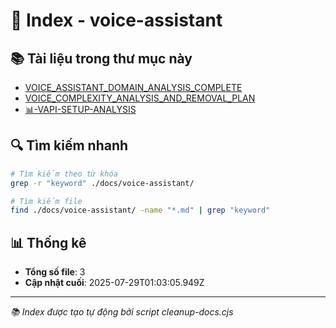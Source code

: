 # 📁 Index - voice-assistant

## 📚 Tài liệu trong thư mục này

- [VOICE_ASSISTANT_DOMAIN_ANALYSIS_COMPLETE](./VOICE_ASSISTANT_DOMAIN_ANALYSIS_COMPLETE.md)
- [VOICE_COMPLEXITY_ANALYSIS_AND_REMOVAL_PLAN](./VOICE_COMPLEXITY_ANALYSIS_AND_REMOVAL_PLAN.md)
- [📊-VAPI-SETUP-ANALYSIS](./📊-VAPI-SETUP-ANALYSIS.md)

## 🔍 Tìm kiếm nhanh

```bash
# Tìm kiếm theo từ khóa
grep -r "keyword" ./docs/voice-assistant/

# Tìm kiếm file
find ./docs/voice-assistant/ -name "*.md" | grep "keyword"
```

## 📊 Thống kê

- **Tổng số file**: 3
- **Cập nhật cuối**: 2025-07-29T01:03:05.949Z

---

_📚 Index được tạo tự động bởi script cleanup-docs.cjs_
